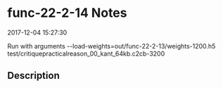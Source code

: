 # func-22-2-14 Notes

2017-12-04 15:27:30

Run with arguments --load-weights=out/func-22-2-13/weights-1200.h5 test/critiquepracticalreason_00_kant_64kb.c2cb-3200

## Description

